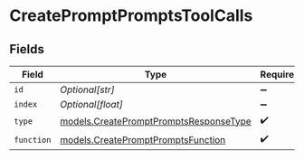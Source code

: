# CreatePromptPromptsToolCalls


## Fields

| Field                                                                                  | Type                                                                                   | Required                                                                               | Description                                                                            |
| -------------------------------------------------------------------------------------- | -------------------------------------------------------------------------------------- | -------------------------------------------------------------------------------------- | -------------------------------------------------------------------------------------- |
| `id`                                                                                   | *Optional[str]*                                                                        | :heavy_minus_sign:                                                                     | N/A                                                                                    |
| `index`                                                                                | *Optional[float]*                                                                      | :heavy_minus_sign:                                                                     | N/A                                                                                    |
| `type`                                                                                 | [models.CreatePromptPromptsResponseType](../models/createpromptpromptsresponsetype.md) | :heavy_check_mark:                                                                     | N/A                                                                                    |
| `function`                                                                             | [models.CreatePromptPromptsFunction](../models/createpromptpromptsfunction.md)         | :heavy_check_mark:                                                                     | N/A                                                                                    |